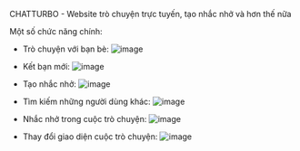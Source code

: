 CHATTURBO - Website trò chuyện trực tuyến, tạo nhắc nhở và hơn thế nữa

Một số chức năng chính:
- Trò chuyện với bạn bè: 
![image](https://github.com/arishuy/chatturbo/assets/88521078/63699540-12ad-4fab-bbb1-ba1febb9fe29)

- Kết bạn mới:
![image](https://github.com/arishuy/chatturbo/assets/88521078/b2eeee3a-7ad6-4e79-a9c4-ae449296aa84)

- Tạo nhắc nhở: 
![image](https://github.com/arishuy/chatturbo/assets/88521078/94b639a9-3305-41ba-84d3-a285c53cd919)

- Tìm kiếm những người dùng khác:
![image](https://github.com/arishuy/chatturbo/assets/88521078/e0abe478-79e2-40fe-a994-1d9a9e64b241)

- Nhắc nhở trong cuộc trò chuyện:
![image](https://github.com/arishuy/chatturbo/assets/88521078/20e49b7b-79ed-48a9-8f79-e1c31d8a6cd4)

- Thay đổi giao diện cuộc trò chuyện:
![image](https://github.com/arishuy/chatturbo/assets/88521078/8c676929-f61b-4d1c-befb-5738279308fd)

 
 
